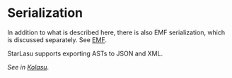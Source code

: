 # Serialization

In addition to what is described here, there is also EMF serialization, which is discussed separately. See [EMF](https://github.com/Strumenta/StarLasu/blob/main/documentation/emf.md).

StarLasu supports exporting ASTs to JSON and XML.

_See in [Kolasu](https://github.com/Strumenta/kolasu/tree/master/core/src/main/kotlin/com/strumenta/kolasu/serialization)_.

